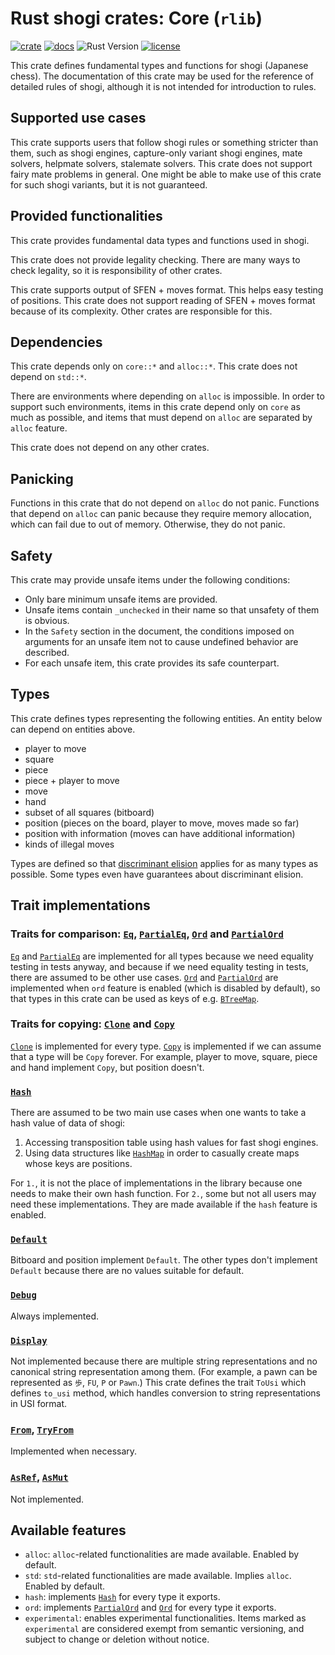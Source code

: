 # Rust shogi crates: Core (`rlib`)
[![crate](https://img.shields.io/crates/v/shogi_core)](https://crates.io/crates/shogi_core)
[![docs](https://docs.rs/shogi_core/badge.svg)](https://docs.rs/shogi_core)
![Rust Version](https://img.shields.io/badge/rustc-1.60+-blue.svg)
[![license](https://img.shields.io/badge/license-MIT-blue.svg)](https://opensource.org/licenses/mit-license.php)

This crate defines fundamental types and functions for shogi (Japanese chess).
The documentation of this crate may be used for the reference of detailed rules of shogi, although it is not intended for introduction to rules.

## Supported use cases
This crate supports users that follow shogi rules or something stricter than them, such as shogi engines, capture-only variant shogi engines, mate solvers, helpmate solvers, stalemate solvers.
This crate does not support fairy mate problems in general. One might be able to make use of this crate for such shogi variants, but it is not guaranteed.

## Provided functionalities
This crate provides fundamental data types and functions used in shogi.

This crate does not provide legality checking. There are many ways to check legality, so it is responsibility of other crates.

This crate supports output of SFEN + moves format. This helps easy testing of positions.
This crate does not support reading of SFEN + moves format because of its complexity. Other crates are responsible for this.

## Dependencies
This crate depends only on `core::*` and `alloc::*`. This crate does not depend on `std::*`.

There are environments where depending on `alloc` is impossible. In order to support such environments, items in this crate depend only on `core` as much as possible, and items that must depend on `alloc` are separated by `alloc` feature.

This crate does not depend on any other crates.

## Panicking
Functions in this crate that do not depend on `alloc` do not panic.
Functions that depend on `alloc` can panic because they require memory allocation, which can fail due to out of memory. Otherwise, they do not panic.

## Safety
This crate may provide unsafe items under the following conditions:

- Only bare minimum unsafe items are provided.
- Unsafe items contain `_unchecked` in their name so that unsafety of them is obvious.
- In the `Safety` section in the document, the conditions imposed on arguments for an unsafe item not to cause undefined behavior are described.
- For each unsafe item, this crate provides its safe counterpart.

## Types
This crate defines types representing the following entities. An entity below can depend on entities above.
- player to move
- square
- piece
- piece + player to move
- move
- hand
- subset of all squares (bitboard)
- position (pieces on the board, player to move, moves made so far)
- position with information (moves can have additional information)
- kinds of illegal moves

Types are defined so that [discriminant elision](https://rust-lang.github.io/unsafe-code-guidelines/layout/enums.html#discriminant-elision-on-option-like-enums) applies for as many types as possible. Some types even have guarantees about discriminant elision.

## Trait implementations
### Traits for comparison: [`Eq`], [`PartialEq`], [`Ord`] and [`PartialOrd`]
[`Eq`] and [`PartialEq`] are implemented for all types because we need equality testing in tests anyway, and because if we need equality testing in tests, there are assumed to be other use cases.
[`Ord`] and [`PartialOrd`] are implemented when `ord` feature is enabled (which is disabled by default), so that types in this crate can be used as keys of e.g. [`BTreeMap`].

[`Eq`]: https://doc.rust-lang.org/core/cmp/trait.Eq.html
[`PartialEq`]: https://doc.rust-lang.org/core/cmp/trait.PartialEq.html
[`Ord`]: https://doc.rust-lang.org/core/cmp/trait.Ord.html
[`PartialOrd`]: https://doc.rust-lang.org/core/cmp/trait.PartialOrd.html
[`BTreeMap`]: https://doc.rust-lang.org/alloc/collections/btree_map/struct.BTreeMap.html

### Traits for copying: [`Clone`] and [`Copy`]
[`Clone`] is implemented for every type. [`Copy`] is implemented if we can assume that a type will be `Copy` forever. For example, player to move, square, piece and hand implement `Copy`, but position doesn't.

[`Clone`]: https://doc.rust-lang.org/core/clone/trait.Clone.html
[`Copy`]: https://doc.rust-lang.org/core/marker/trait.Copy.html

### [`Hash`](https://doc.rust-lang.org/core/hash/trait.Hash.html)
There are assumed to be two main use cases when one wants to take a hash value of data of shogi:
1. Accessing transposition table using hash values for fast shogi engines.
2. Using data structures like [`HashMap`](https://doc.rust-lang.org/std/collections/struct.HashMap.html) in order to casually create maps whose keys are positions.

For `1.`, it is not the place of implementations in the library because one needs to make their own hash function. For `2.`, some but not all users may need these implementations. They are made available if the `hash` feature is enabled.

### [`Default`](https://doc.rust-lang.org/core/default/trait.Default.html)
Bitboard and position implement `Default`. The other types don't implement `Default` because there are no values suitable for default.

### [`Debug`](https://doc.rust-lang.org/core/fmt/trait.Debug.html)
Always implemented.

### [`Display`](https://doc.rust-lang.org/core/fmt/trait.Display.html)
Not implemented because there are multiple string representations and no canonical string representation among them. (For example, a pawn can be represented as `歩`, `FU`, `P` or `Pawn`.)
This crate defines the trait `ToUsi` which defines `to_usi` method, which handles conversion to string representations in USI format.

### [`From`](https://doc.rust-lang.org/core/convert/trait.TryFrom.html), [`TryFrom`](https://doc.rust-lang.org/core/convert/trait.TryFrom.html)
Implemented when necessary.

### [`AsRef`](https://doc.rust-lang.org/core/convert/trait.AsRef.html), [`AsMut`](https://doc.rust-lang.org/core/convert/trait.AsMut.html)
Not implemented.

## Available features
- `alloc`: `alloc`-related functionalities are made available. Enabled by default.
- `std`: `std`-related functionalities are made available. Implies `alloc`. Enabled by default.
- `hash`: implements [`Hash`](https://doc.rust-lang.org/core/hash/trait.Hash.html) for every type it exports.
- `ord`: implements [`PartialOrd`](https://doc.rust-lang.org/core/cmp/trait.PartialOrd.html) and [`Ord`](https://doc.rust-lang.org/core/cmp/trait.Ord.html) for every type it exports.
- `experimental`: enables experimental functionalities. Items marked as `experimental` are considered exempt from semantic versioning, and subject to change or deletion without notice.
